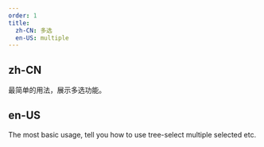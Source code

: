 ```yaml
---
order: 1
title:
  zh-CN: 多选
  en-US: multiple
---
```


## zh-CN

最简单的用法，展示多选功能。

## en-US

The most basic usage, tell you how to use tree-select multiple selected etc.